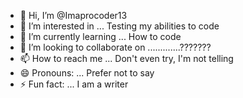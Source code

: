 - 👋 Hi, I’m @Imaprocoder13
- 👀 I’m interested in ... Testing my abilities to code
- 🌱 I’m currently learning ... How to code
- 💞️ I’m looking to collaborate on .............???????
- 📫 How to reach me ... Don't even try, I'm not telling
- 😄 Pronouns: ... Prefer not to say
- ⚡ Fun fact: ...  I am a writer

<!---
Imaprocoder13/Imaprocoder13 is a ✨ special ✨ repository because its `README.md` (this file) appears on your GitHub profile.
You can click the Preview link to take a look at your changes.
--->
